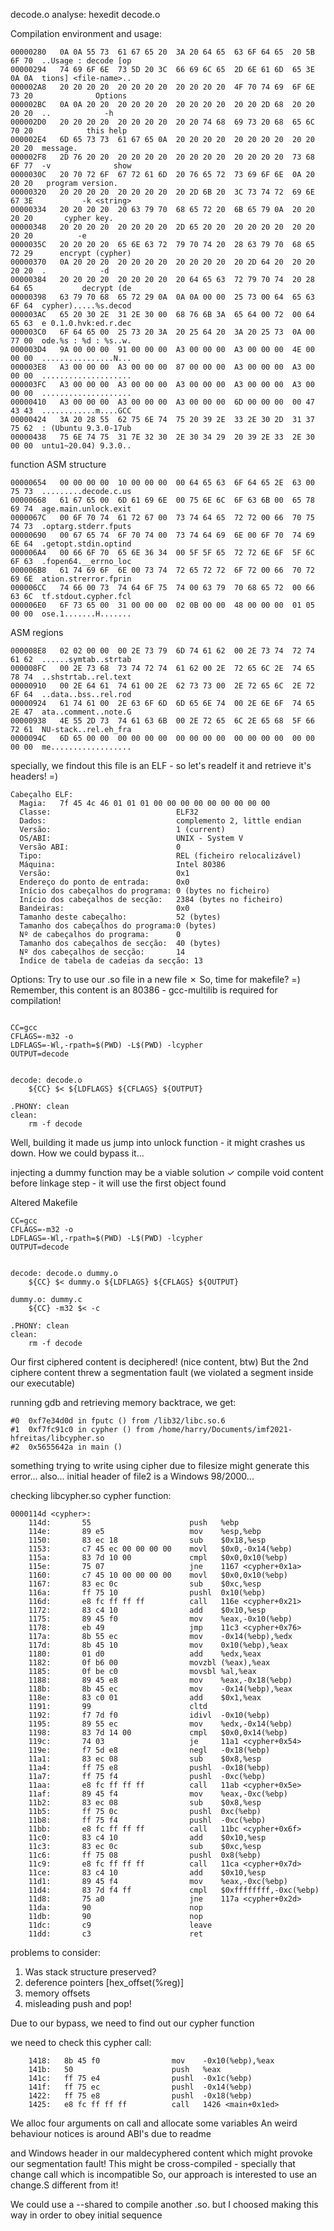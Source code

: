 decode.o analyse:
	hexedit decode.o
	
Compilation environment and usage:
```
00000280   0A 0A 55 73  61 67 65 20  3A 20 64 65  63 6F 64 65  20 5B 6F 70  ..Usage : decode [op
00000294   74 69 6F 6E  73 5D 20 3C  66 69 6C 65  2D 6E 61 6D  65 3E 0A 0A  tions] <file-name>..
000002A8   20 20 20 20  20 20 20 20  20 20 20 20  4F 70 74 69  6F 6E 73 20              Options
000002BC   0A 0A 20 20  20 20 20 20  20 20 20 20  20 20 2D 68  20 20 20 20  ..            -h
000002D0   20 20 20 20  20 20 20 20  20 20 74 68  69 73 20 68  65 6C 70 20            this help
000002E4   6D 65 73 73  61 67 65 0A  20 20 20 20  20 20 20 20  20 20 20 20  message.
000002F8   2D 76 20 20  20 20 20 20  20 20 20 20  20 20 20 20  73 68 6F 77  -v              show
0000030C   20 70 72 6F  67 72 61 6D  20 76 65 72  73 69 6F 6E  0A 20 20 20   program version.
00000320   20 20 20 20  20 20 20 20  20 2D 6B 20  3C 73 74 72  69 6E 67 3E           -k <string>
00000334   20 20 20 20  20 63 79 70  68 65 72 20  6B 65 79 0A  20 20 20 20       cypher key.
00000348   20 20 20 20  20 20 20 20  2D 65 20 20  20 20 20 20  20 20 20 20          -e
0000035C   20 20 20 20  65 6E 63 72  79 70 74 20  28 63 79 70  68 65 72 29      encrypt (cypher)
00000370   0A 20 20 20  20 20 20 20  20 20 20 20  20 2D 64 20  20 20 20 20  .            -d
00000384   20 20 20 20  20 20 20 20  20 64 65 63  72 79 70 74  20 28 64 65           decrypt (de
00000398   63 79 70 68  65 72 29 0A  0A 0A 00 00  25 73 00 64  65 63 6F 64  cypher).....%s.decod
000003AC   65 20 30 2E  31 2E 30 00  68 76 6B 3A  65 64 00 72  00 64 65 63  e 0.1.0.hvk:ed.r.dec
000003C0   6F 64 65 00  25 73 20 3A  20 25 64 20  3A 20 25 73  0A 00 77 00  ode.%s : %d : %s..w.
000003D4   9A 00 00 00  91 00 00 00  A3 00 00 00  A3 00 00 00  4E 00 00 00  ................N...
000003E8   A3 00 00 00  A3 00 00 00  87 00 00 00  A3 00 00 00  A3 00 00 00  ....................
000003FC   A3 00 00 00  A3 00 00 00  A3 00 00 00  A3 00 00 00  A3 00 00 00  ....................
00000410   A3 00 00 00  A3 00 00 00  A3 00 00 00  6D 00 00 00  00 47 43 43  ............m....GCC
00000424   3A 20 28 55  62 75 6E 74  75 20 39 2E  33 2E 30 2D  31 37 75 62  : (Ubuntu 9.3.0-17ub
00000438   75 6E 74 75  31 7E 32 30  2E 30 34 29  20 39 2E 33  2E 30 00 00  untu1~20.04) 9.3.0..
```
function ASM structure

```
00000654   00 00 00 00  10 00 00 00  00 64 65 63  6F 64 65 2E  63 00 75 73  .........decode.c.us
00000668   61 67 65 00  6D 61 69 6E  00 75 6E 6C  6F 63 6B 00  65 78 69 74  age.main.unlock.exit
0000067C   00 6F 70 74  61 72 67 00  73 74 64 65  72 72 00 66  70 75 74 73  .optarg.stderr.fputs
00000690   00 67 65 74  6F 70 74 00  73 74 64 69  6E 00 6F 70  74 69 6E 64  .getopt.stdin.optind
000006A4   00 66 6F 70  65 6E 36 34  00 5F 5F 65  72 72 6E 6F  5F 6C 6F 63  .fopen64.__errno_loc
000006B8   61 74 69 6F  6E 00 73 74  72 65 72 72  6F 72 00 66  70 72 69 6E  ation.strerror.fprin
000006CC   74 66 00 73  74 64 6F 75  74 00 63 79  70 68 65 72  00 66 63 6C  tf.stdout.cypher.fcl
000006E0   6F 73 65 00  31 00 00 00  02 0B 00 00  48 00 00 00  01 05 00 00  ose.1.......H.......

```

ASM regions
```
000008E8   02 02 00 00  00 2E 73 79  6D 74 61 62  00 2E 73 74  72 74 61 62  ......symtab..strtab
000008FC   00 2E 73 68  73 74 72 74  61 62 00 2E  72 65 6C 2E  74 65 78 74  ..shstrtab..rel.text
00000910   00 2E 64 61  74 61 00 2E  62 73 73 00  2E 72 65 6C  2E 72 6F 64  ..data..bss..rel.rod
00000924   61 74 61 00  2E 63 6F 6D  6D 65 6E 74  00 2E 6E 6F  74 65 2E 47  ata..comment..note.G
00000938   4E 55 2D 73  74 61 63 6B  00 2E 72 65  6C 2E 65 68  5F 66 72 61  NU-stack..rel.eh_fra
0000094C   6D 65 00 00  00 00 00 00  00 00 00 00  00 00 00 00  00 00 00 00  me..................
```


specially, we findout this file is an ELF - so let's readelf it and retrieve it's headers! =)

```
Cabeçalho ELF:
  Magia:   7f 45 4c 46 01 01 01 00 00 00 00 00 00 00 00 00
  Classe:                            ELF32
  Dados:                             complemento 2, little endian
  Versão:                            1 (current)
  OS/ABI:                            UNIX - System V
  Versão ABI:                        0
  Tipo:                              REL (ficheiro relocalizável)
  Máquina:                           Intel 80386
  Versão:                            0x1
  Endereço do ponto de entrada:      0x0
  Início dos cabeçalhos do programa: 0 (bytes no ficheiro)
  Início dos cabeçalhos de secção:   2384 (bytes no ficheiro)
  Bandeiras:                         0x0
  Tamanho deste cabeçalho:           52 (bytes)
  Tamanho dos cabeçalhos do programa:0 (bytes)
  Nº de cabeçalhos do programa:      0
  Tamanho dos cabeçalhos de secção:  40 (bytes)
  Nº dos cabeçalhos de secção:       14
  Índice de tabela de cadeias da secção: 13
```

Options:
Try to use our .so file in a new file ✗
So, time for makefile? =)
Remember, this content is an 80386 - gcc-multilib is required for compilation!


```

CC=gcc 
CFLAGS=-m32 -o
LDFLAGS=-Wl,-rpath=$(PWD) -L$(PWD) -lcypher
OUTPUT=decode


decode: decode.o 
	${CC} $< ${LDFLAGS} ${CFLAGS} ${OUTPUT}

.PHONY: clean
clean:
	rm -f decode

```
Well, building it made us jump into unlock function - it might crashes us down.
How we could bypass it...

injecting a dummy function may be a viable solution ✓
compile void content before linkage step - it will use the first object found

Altered Makefile

```
CC=gcc 
CFLAGS=-m32 -o
LDFLAGS=-Wl,-rpath=$(PWD) -L$(PWD) -lcypher
OUTPUT=decode


decode: decode.o dummy.o
	${CC} $< dummy.o ${LDFLAGS} ${CFLAGS} ${OUTPUT}

dummy.o: dummy.c
	${CC} -m32 $< -c

.PHONY: clean
clean:
	rm -f decode
```

Our first ciphered content is deciphered! (nice content, btw)
But the 2nd ciphere content threw a segmentation fault (we violated
a segment inside our executable)


running gdb and retrieving memory backtrace, we get:

```
#0  0xf7e34d0d in fputc () from /lib32/libc.so.6
#1  0xf7fc91c0 in cypher () from /home/harry/Documents/imf2021-hfreitas/libcypher.so
#2  0x5655642a in main ()
```

something trying to write using cipher due to filesize might generate this error...
also... initial header of file2 is a Windows 98/2000...

checking libcypher.so cypher function:

```
0000114d <cypher>:
    114d:       55                      push   %ebp
    114e:       89 e5                   mov    %esp,%ebp
    1150:       83 ec 18                sub    $0x18,%esp
    1153:       c7 45 ec 00 00 00 00    movl   $0x0,-0x14(%ebp)
    115a:       83 7d 10 00             cmpl   $0x0,0x10(%ebp)
    115e:       75 07                   jne    1167 <cypher+0x1a>
    1160:       c7 45 10 00 00 00 00    movl   $0x0,0x10(%ebp)
    1167:       83 ec 0c                sub    $0xc,%esp
    116a:       ff 75 10                pushl  0x10(%ebp)
    116d:       e8 fc ff ff ff          call   116e <cypher+0x21>
    1172:       83 c4 10                add    $0x10,%esp
    1175:       89 45 f0                mov    %eax,-0x10(%ebp)
    1178:       eb 49                   jmp    11c3 <cypher+0x76>
    117a:       8b 55 ec                mov    -0x14(%ebp),%edx
    117d:       8b 45 10                mov    0x10(%ebp),%eax
    1180:       01 d0                   add    %edx,%eax
    1182:       0f b6 00                movzbl (%eax),%eax
    1185:       0f be c0                movsbl %al,%eax
    1188:       89 45 e8                mov    %eax,-0x18(%ebp)
    118b:       8b 45 ec                mov    -0x14(%ebp),%eax
    118e:       83 c0 01                add    $0x1,%eax
    1191:       99                      cltd
    1192:       f7 7d f0                idivl  -0x10(%ebp)
    1195:       89 55 ec                mov    %edx,-0x14(%ebp)
    1198:       83 7d 14 00             cmpl   $0x0,0x14(%ebp)
    119c:       74 03                   je     11a1 <cypher+0x54>
    119e:       f7 5d e8                negl   -0x18(%ebp)
    11a1:       83 ec 08                sub    $0x8,%esp
    11a4:       ff 75 e8                pushl  -0x18(%ebp)
    11a7:       ff 75 f4                pushl  -0xc(%ebp)
    11aa:       e8 fc ff ff ff          call   11ab <cypher+0x5e>
    11af:       89 45 f4                mov    %eax,-0xc(%ebp)
    11b2:       83 ec 08                sub    $0x8,%esp
    11b5:       ff 75 0c                pushl  0xc(%ebp)
    11b8:       ff 75 f4                pushl  -0xc(%ebp)
    11bb:       e8 fc ff ff ff          call   11bc <cypher+0x6f>
    11c0:       83 c4 10                add    $0x10,%esp
    11c3:       83 ec 0c                sub    $0xc,%esp
    11c6:       ff 75 08                pushl  0x8(%ebp)
    11c9:       e8 fc ff ff ff          call   11ca <cypher+0x7d>
    11ce:       83 c4 10                add    $0x10,%esp
    11d1:       89 45 f4                mov    %eax,-0xc(%ebp)
    11d4:       83 7d f4 ff             cmpl   $0xffffffff,-0xc(%ebp)
    11d8:       75 a0                   jne    117a <cypher+0x2d>
    11da:       90                      nop
    11db:       90                      nop
    11dc:       c9                      leave
    11dd:       c3                      ret
```
problems to consider:

1. Was stack structure preserved?
2. deference pointers [hex_offset(%reg)]
3. memory offsets
4. misleading push and pop!

Due to our bypass, we need to find out our cypher function

we need to check this cypher call:
```
    1418:	8b 45 f0             	mov    -0x10(%ebp),%eax
    141b:	50                   	push   %eax
    141c:	ff 75 e4             	pushl  -0x1c(%ebp)
    141f:	ff 75 ec             	pushl  -0x14(%ebp)
    1422:	ff 75 e8             	pushl  -0x18(%ebp)
    1425:	e8 fc ff ff ff       	call   1426 <main+0x1ed>
```

We alloc four arguments on call and allocate some variables
An weird behaviour notices is around ABI's due to readme

and Windows header in our maldecyphered content which might provoke our segmentation fault!
This might be cross-compiled - specially that change call which is incompatible
So, our approach is interested to use an change.S different from it!

We could use a --shared to compile another .so. but I choosed making this way in order to obey initial sequence
